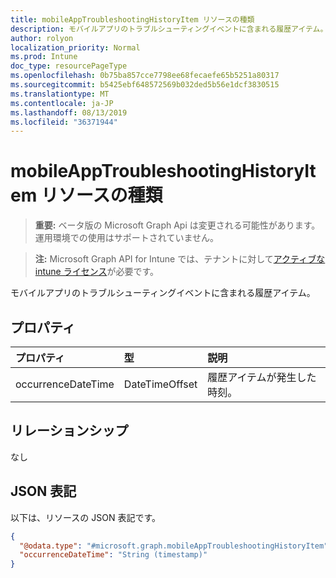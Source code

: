 ```yaml
---
title: mobileAppTroubleshootingHistoryItem リソースの種類
description: モバイルアプリのトラブルシューティングイベントに含まれる履歴アイテム。
author: rolyon
localization_priority: Normal
ms.prod: Intune
doc_type: resourcePageType
ms.openlocfilehash: 0b75ba857cce7798ee68fecaefe65b5251a80317
ms.sourcegitcommit: b5425ebf648572569b032ded5b56e1dcf3830515
ms.translationtype: MT
ms.contentlocale: ja-JP
ms.lasthandoff: 08/13/2019
ms.locfileid: "36371944"
---
```

# <a name="mobileapptroubleshootinghistoryitem-resource-type"></a>mobileAppTroubleshootingHistoryItem リソースの種類

> **重要:** ベータ版の Microsoft Graph Api は変更される可能性があります。運用環境での使用はサポートされていません。

> **注:** Microsoft Graph API for Intune では、テナントに対して[アクティブな intune ライセンス](https://go.microsoft.com/fwlink/?linkid=839381)が必要です。

モバイルアプリのトラブルシューティングイベントに含まれる履歴アイテム。

## <a name="properties"></a>プロパティ
|プロパティ|型|説明|
|:---|:---|:---|
|occurrenceDateTime|DateTimeOffset|履歴アイテムが発生した時刻。|

## <a name="relationships"></a>リレーションシップ
なし

## <a name="json-representation"></a>JSON 表記
以下は、リソースの JSON 表記です。
<!-- {
  "blockType": "resource",
  "@odata.type": "microsoft.graph.mobileAppTroubleshootingHistoryItem"
}
-->
``` json
{
  "@odata.type": "#microsoft.graph.mobileAppTroubleshootingHistoryItem",
  "occurrenceDateTime": "String (timestamp)"
}
```



